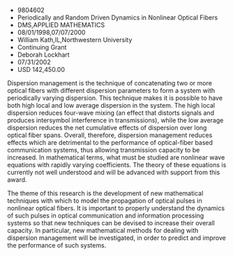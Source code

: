 
* 9804602
* Periodically and Random Driven Dynamics in Nonlinear Optical Fibers
* DMS,APPLIED MATHEMATICS
* 08/01/1998,07/07/2000
* William Kath,IL,Northwestern University
* Continuing Grant
* Deborah Lockhart
* 07/31/2002
* USD 142,450.00

Dispersion management is the technique of concatenating two or more optical
fibers with different dispersion parameters to form a system with periodically
varying dispersion. This technique makes it is possible to have both high local
and low average dispersion in the system. The high local dispersion reduces
four-wave mixing (an effect that distorts signals and produces intersymbol
interference in transmissions), while the low average dispersion reduces the net
cumulative effects of dispersion over long optical fiber spans. Overall,
therefore, dispersion management reduces effects which are detrimental to the
performance of optical-fiber based communication systems, thus allowing
transmission capacity to be increased. In mathematical terms, what must be
studied are nonlinear wave equations with rapidly varying coefficients. The
theory of these equations is currently not well understood and will be advanced
with support from this award.

The theme of this research is the development of new mathematical techniques
with which to model the propagation of optical pulses in nonlinear optical
fibers. It is important to properly understand the dynamics of such pulses in
optical communication and information processing systems so that new techniques
can be devised to increase their overall capacity. In particular, new
mathematical methods for dealing with dispersion management will be
investigated, in order to predict and improve the performance of such systems.


